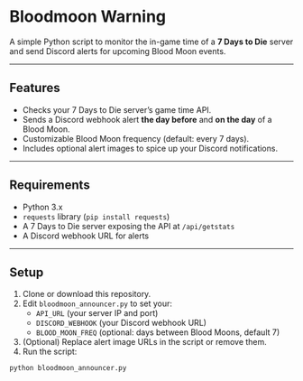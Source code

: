 # Bloodmoon Warning

A simple Python script to monitor the in-game time of a **7 Days to Die** server and send Discord alerts for upcoming Blood Moon events.

---

## Features

- Checks your 7 Days to Die server’s game time API.
- Sends a Discord webhook alert **the day before** and **on the day** of a Blood Moon.
- Customizable Blood Moon frequency (default: every 7 days).
- Includes optional alert images to spice up your Discord notifications.

---

## Requirements

- Python 3.x
- `requests` library (`pip install requests`)
- A 7 Days to Die server exposing the API at `/api/getstats`
- A Discord webhook URL for alerts

---

## Setup

1. Clone or download this repository.
2. Edit `bloodmoon_announcer.py` to set your:
   - `API_URL` (your server IP and port)
   - `DISCORD_WEBHOOK` (your Discord webhook URL)
   - `BLOOD_MOON_FREQ` (optional: days between Blood Moons, default 7)
3. (Optional) Replace alert image URLs in the script or remove them.
4. Run the script:

```bash
python bloodmoon_announcer.py
